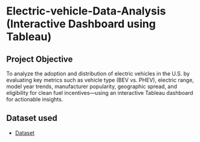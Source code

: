 # Electric-vehicle-Data-Analysis (Interactive Dashboard using Tableau)

## Project Objective
To analyze the adoption and distribution of electric vehicles in the U.S. by evaluating key metrics such as vehicle type (BEV vs. PHEV), electric range, model year trends, manufacturer popularity, geographic spread, and eligibility for clean fuel incentives—using an interactive Tableau dashboard for actionable insights.

## Dataset used
- <a href="https://github.com/Gowra-2001/Electric-vehicle-DataAnalysis/commit/0c0fd0321a1c7d008088bbf3c518e5c753076765">Dataset</a>
